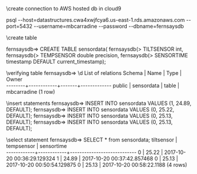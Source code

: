 \\create connection to AWS hosted db in cloud9

psql --host=datastructures.cwa4xwjfcya6.us-east-1.rds.amazonaws.com --port=5432 --username=mbcarradine --password --dbname=fernsaysdb


\\create table 

fernsaysdb=> CREATE TABLE sensordata(
fernsaysdb(> TILTSENSOR int,
fernsaysdb(> TEMPSENSOR double precision,
fernsaysdb(> SENSORTIME timestamp DEFAULT current_timestamp);



\\verifying table
fernsaysdb=> \d
             List of relations
 Schema |    Name    | Type  |    Owner    
--------+------------+-------+-------------
 public | sensordata | table | mbcarradine
(1 row)




\\insert statements
fernsaysdb=> INSERT INTO sensordata VALUES (1, 24.89, DEFAULT);
fernsaysdb=> INSERT INTO sensordata VALUES (0, 25.22, DEFAULT);
fernsaysdb=> INSERT INTO sensordata VALUES (0, 25.13, DEFAULT);
fernsaysdb=> INSERT INTO sensordata VALUES (0, 25.13, DEFAULT);




\\select statement
fernsaysdb=> SELECT * from sensordata;
 tiltsensor | tempsensor |         sensortime         
------------+------------+----------------------------
          0 |      25.22 | 2017-10-20 00:36:29.129324
          1 |      24.89 | 2017-10-20 00:37:42.857468
          0 |      25.13 | 2017-10-20 00:50:54.129875
          0 |      25.13 | 2017-10-20 00:58:22.1188
(4 rows)
